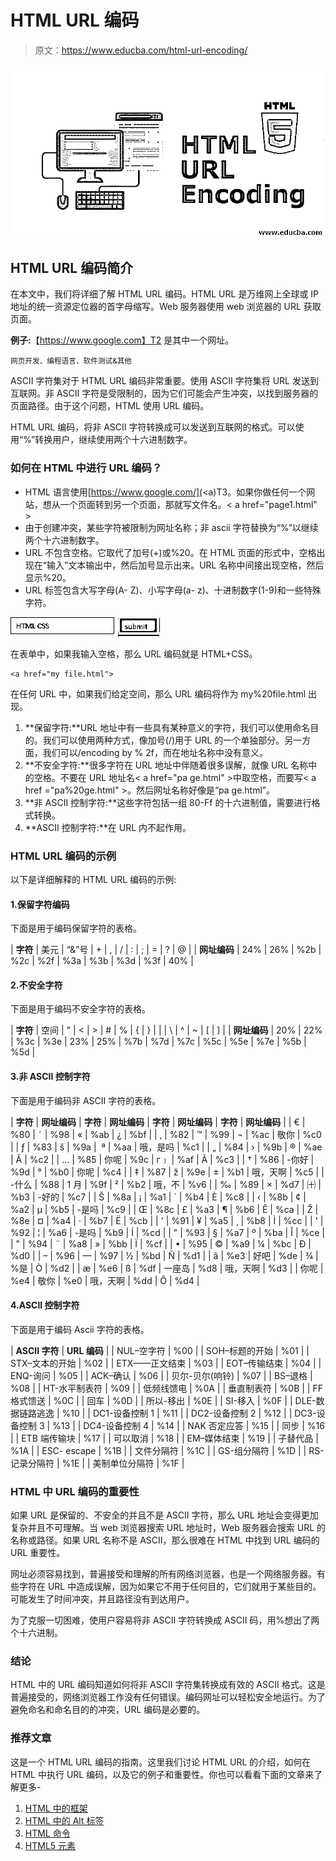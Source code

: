 # HTML URL 编码

> 原文：<https://www.educba.com/html-url-encoding/>

![HTML URL Encoding](img/2c213a276401959198b7e9ae5243b603.png)



## HTML URL 编码简介

在本文中，我们将详细了解 HTML URL 编码。HTML URL 是万维网上全球或 IP 地址的统一资源定位器的首字母缩写。Web 服务器使用 web 浏览器的 URL 获取页面。

**例子:**【https://www.google.com】T2 是其中一个网址。

<small>网页开发、编程语言、软件测试&其他</small>

ASCII 字符集对于 HTML URL 编码非常重要。使用 ASCII 字符集将 URL 发送到互联网。非 ASCII 字符是受限制的，因为它们可能会产生冲突，以找到服务器的页面路径。由于这个问题，HTML 使用 URL 编码。

HTML URL 编码，将非 ASCII 字符转换成可以发送到互联网的格式。可以使用“%”转换用户，继续使用两个十六进制数字。

### 如何在 HTML 中进行 URL 编码？

*   HTML 语言使用[https://www.google.com/](<a)T3。如果你做任何一个网站，想从一个页面转到另一个页面，那就写文件名。< a href="page1.html" >
*   由于创建冲突，某些字符被限制为网址名称；非 ascii 字符替换为“%”以继续两个十六进制数字。
*   URL 不包含空格。它取代了加号(+)或%20。在 HTML 页面的形式中，空格出现在“输入”文本输出中，然后加号显示出来。URL 名称中间接出现空格，然后显示%20。
*   URL 标签包含大写字母(A- Z)、小写字母(a- z)、十进制数字(1-9)和一些特殊字符。

![HTML URL Encoding 1-1](img/0204b63430fbe1d4c031475da1c36c0d.png)



在表单中，如果我输入空格，那么 URL 编码就是 HTML+CSS。

```
<a href="my file.html">
```

在任何 URL 中，如果我们给定空间，那么 URL 编码将作为 my%20file.html 出现。

1.  **保留字符:**URL 地址中有一些具有某种意义的字符，我们可以使用命名目的。我们可以使用两种方式，像加号(/)用于 URL 的一个单独部分。另一方面，我们可以/encoding by % 2f，而在地址名称中没有意义。
2.  **不安全字符:**很多字符在 URL 地址中伴随着很多误解，就像 URL 名称中的空格。不要在 URL 地址名< a href="pa ge.html" >中取空格，而要写< a href ="pa%20ge.html" >。然后网址名称好像是“pa ge.html”。
3.  **非 ASCII 控制字符:**这些字符包括一组 80-Ff 的十六进制值，需要进行格式转换。
4.  **ASCII 控制字符:**在 URL 内不起作用。

### HTML URL 编码的示例

以下是详细解释的 HTML URL 编码的示例:

#### 1.保留字符编码

下面是用于编码保留字符的表格。

| **字符** | 美元 | “&”号 | + | , | / | : | ; | = | ? | @ |
| **网址编码** | 24% | 26% | %2b | %2c | %2f | %3a | %3b | %3d | %3f | 40% |

#### 2.不安全字符

下面是用于编码不安全字符的表格。

| **字符** | 空间 | " | < | > | # | % | { | } | &#124; | \ | ^ | ~ | [ | ] |
| **网址编码** | 20% | 22% | %3c | %3e | 23% | 25% | %7b | %7d | %7c | %5c | %5e | %7e | %5b | %5d |

#### 3.非 ASCII 控制字符

下面是用于编码非 ASCII 字符的表格。

| **字符** | **网址编码** | **字符** | **网址编码** | **字符** | **网址编码** | **字符** | **网址编码** |
| € | %80 | ˜ | %98 | « | %ab | ¿ | %bf |
| ‚ | %82 | ™ | %99 | ¬ | %ac | 敬你 | %c0 |
| ƒ | %83 | š | %9a | ­ ª | %aa | 哦，是吗 | %c1 |
| „ | %84 | › | %9b | ® | %ae | Â | %c2 |
| … | %85 | 你呢 | %9c | г﹞ | %af | Ã | %c3 |
| † | %86 | -你好 | %9d | ° | %b0 | 你呢 | %c4 |
| ‡ | %87 | ž | %9e | ± | %b1 | 哦，天啊 | %c5 |
| -什么 | %88 | 1 月 | %9f | ² | %b2 | 哦，不 | %v6 |
| ‰ | %89 | × | %d7 | ㈩ | %b3 | -好的 | %c7 |
| Š | %8a | ¡ | %a1 | ´ | %b4 | È | %c8 |
| ‹ | %8b | ¢ | %a2 | µ | %b5 | -是吗 | %c9 |
| Œ | %8c | £ | %a3 | ¶ | %b6 | Ê | %ca |
| Ž | %8e | ¤ | %a4 | · | %b7 | Ë | %cb |
| ' | %91 | ¥ | %a5 | ¸ | %b8 | Ì | %cc |
| ' | %92 | ¦ | %a6 | -是吗 | %b9 | Í | %cd |
| " | %93 | § | %a7 | º | %ba | Î | %ce |
| " | %94 | ¨ | %a8 | » | %bb | Ï | %cf |
| • | %95 | © | %a9 | ¼ | %bc | Ð | %d0 |
| – | %96 | — | %97 | ½ | %bd | Ñ | %d1 |
| ã | %e3 | 好吧 | %de | ¾ | %是 | Ò | %d2 |
| æ | %e6 | ß | %df | 一座岛 | %d8 | 哦，天啊 | %d3 |
| 你呢 | %e4 | 敬你 | %e0 | 哦，天啊 | %dd | Ô | %d4 |

#### 4.ASCII 控制字符

下面是用于编码 Ascii 字符的表格。

| **ASCII 字符** | **URL 编码** |
| NUL–空字符 | %00 |
| SOH–标题的开始 | %01 |
| STX–文本的开始 | %02 |
| ETX——正文结束 | %03 |
| EOT–传输结束 | %04 |
| ENQ-询问 | %05 |
| ACK–确认 | %06 |
| 贝尔-贝尔(响铃) | %07 |
| BS–退格 | %08 |
| HT-水平制表符 | %09 |
| 低频线馈电 | %0A |
| 垂直制表符 | %0B |
| FF 格式馈送 | %0C |
| 回车 | %0D |
| 所以-移出 | %0E |
| SI-移入 | %0F |
| DLE-数据链路逃逸 | %10 |
| DC1-设备控制 1 | %11 |
| DC2-设备控制 2 | %12 |
| DC3-设备控制 3 | %13 |
| DC4-设备控制 4 | %14 |
| NAK 否定应答 | %15 |
| 同步 | %16 |
| ETB 端传输块 | %17 |
| 可以取消 | %18 |
| EM–媒体结束 | %19 |
| 子替代品 | %1A |
| ESC- escape | %1B |
| 文件分隔符 | %1C |
| GS-组分隔符 | %1D |
| RS-记录分隔符 | %1E |
| 美制单位分隔符 | %1F |

### HTML 中 URL 编码的重要性

如果 URL 是保留的、不安全的并且不是 ASCII 字符，那么 URL 地址会变得更加复杂并且不可理解。当 web 浏览器搜索 URL 地址时，Web 服务器会搜索 URL 的名称或路径。如果 URL 名称不是 ASCII，那么很难在 HTML 中找到 URL 编码的 URL 重要性。

网址必须容易找到，普遍接受和理解的所有网络浏览器，也是一个网络服务器。有些字符在 URL 中造成误解，因为如果它不用于任何目的，它们就用于某些目的。可能发生了时间冲突，并且路径没有到达用户。

为了克服一切困难，使用户容易将非 ASCII 字符转换成 ASCII 码，用%想出了两个十六进制。

### 结论

HTML 中的 URL 编码知道如何将非 ASCII 字符集转换成有效的 ASCII 格式。这是普遍接受的，网络浏览器工作没有任何错误。编码网址可以轻松安全地运行。为了避免命名和命名目的的冲突，URL 编码是必要的。

### 推荐文章

这是一个 HTML URL 编码的指南。这里我们讨论 HTML URL 的介绍，如何在 HTML 中执行 URL 编码，以及它的例子和重要性。你也可以看看下面的文章来了解更多-

1.  [HTML 中的框架](https://www.educba.com/html-frames/)
2.  [HTML 中的 Alt 标签](https://www.educba.com/alt-tag-in-html/)
3.  [HTML 命令](https://www.educba.com/html-commands/)
4.  [HTML5 元素](https://www.educba.com/html5-elements/)





